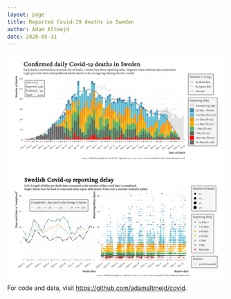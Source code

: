 ```yaml
---
layout: page
title: Reported Covid-19 deaths in Sweden
author: Adam Altmejd
date: 2020-05-31
---
```


![Graph of Swedish Covid-19 deaths with reporting delay.](deaths_lag_sweden_2020-05-31.png "Swedish Covid-19 deaths.")
![Graph of Swedish Covid-19 reporting delay in daily deaths.](lag_trend_sweden_2020-05-31.png "Trend in Swedish Covid-19 mortality reporting delay.")
For code and data, visit <https://github.com/adamaltmejd/covid>.
